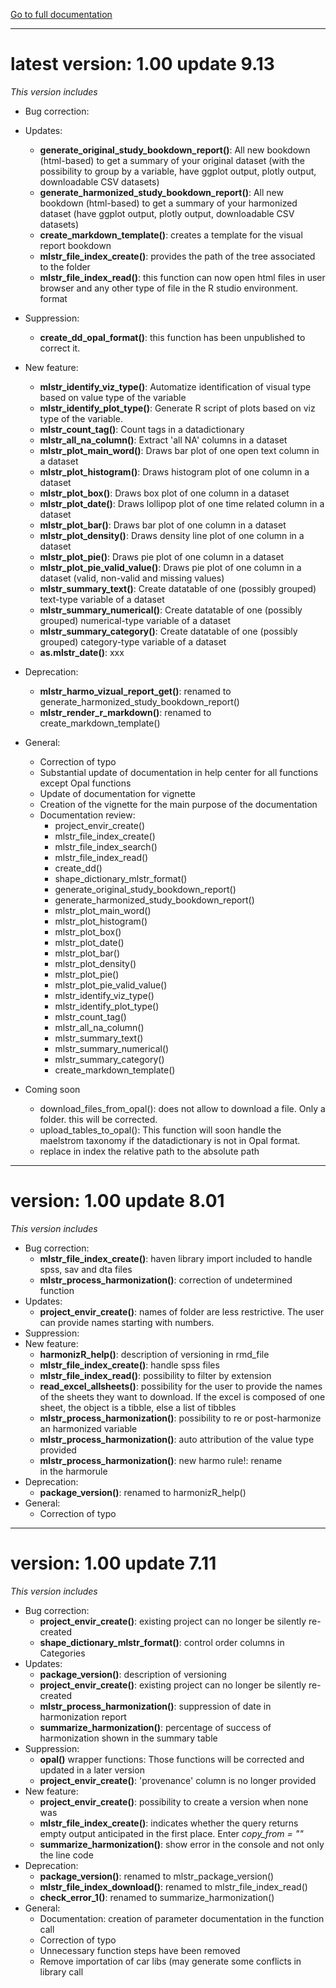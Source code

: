 [Go to full documentation](https://htmlpreview.github.io/?https://github.com/maelstrom-research/harmonizR-doc/blob/master/index.html)

--------------------------------------------------------------------------------

#  **latest version**: 1.00 update 9.13

*This version includes*

* Bug correction:
* Updates:
  * **generate_original_study_bookdown_report()**: All new bookdown (html-based) 
  to get a summary of your original dataset (with the possibility to group by a 
  variable, have ggplot output, plotly output, downloadable CSV datasets)
  * **generate_harmonized_study_bookdown_report()**: All new bookdown (html-based)
  to get a summary of your harmonized dataset (have ggplot output, plotly output, 
  downloadable CSV datasets)
  * **create_markdown_template()**: creates a template for the visual report bookdown
  * **mlstr_file_index_create()**: provides the path of the tree associated to the folder
  * **mlstr_file_index_read()**: this function can now open html files in user browser 
  and any other type of file in the R studio environment.
  format
* Suppression:
  * **create_dd_opal_format()**: this function has been unpublished to correct it.
* New feature:
  * **mlstr_identify_viz_type()**: Automatize identification of visual type based on value type of the variable
  * **mlstr_identify_plot_type()**: Generate R script of plots based on viz type of the variable.
  * **mlstr_count_tag()**:  Count tags in a datadictionary
  * **mlstr_all_na_column()**: Extract 'all NA' columns in a dataset
  * **mlstr_plot_main_word()**: Draws bar plot of one open text column in a dataset
  * **mlstr_plot_histogram()**: Draws histogram plot of one column in a dataset
  * **mlstr_plot_box()**: Draws box plot of one column in a dataset
  * **mlstr_plot_date()**: Draws lollipop plot of one time related column in a dataset
  * **mlstr_plot_bar()**: Draws bar plot of one column in a dataset
  * **mlstr_plot_density()**: Draws density line plot of one column in a dataset
  * **mlstr_plot_pie()**: Draws pie plot of one column in a dataset
  * **mlstr_plot_pie_valid_value()**: Draws pie plot of one column in a dataset (valid, non-valid and missing values)
  * **mlstr_summary_text()**: Create datatable of one (possibly grouped) text-type variable of a dataset
  * **mlstr_summary_numerical()**: Create datatable of one (possibly grouped) numerical-type variable of a dataset 
  * **mlstr_summary_category()**: Create datatable of one (possibly grouped) category-type variable of a dataset
  * **as.mlstr_date()**: xxx
* Deprecation:  
  * **mlstr_harmo_vizual_report_get()**: renamed to generate_harmonized_study_bookdown_report()
  * **mlstr_render_r_markdown()**: renamed to create_markdown_template()
* General:
  * Correction of typo
  * Substantial update of documentation in help center for all functions except Opal functions
  * Update of documentation for vignette
  * Creation of the vignette for the main purpose of the documentation
  * Documentation review: 
    * project_envir_create()
    * mlstr_file_index_create()
    * mlstr_file_index_search()
    * mlstr_file_index_read()
    * create_dd()
    * shape_dictionary_mlstr_format()
    * generate_original_study_bookdown_report()
    * generate_harmonized_study_bookdown_report()
    * mlstr_plot_main_word()
    * mlstr_plot_histogram()
    * mlstr_plot_box()
    * mlstr_plot_date()
    * mlstr_plot_bar()
    * mlstr_plot_density()
    * mlstr_plot_pie()
    * mlstr_plot_pie_valid_value()
    * mlstr_identify_viz_type()
    * mlstr_identify_plot_type()
    * mlstr_count_tag()
    * mlstr_all_na_column()
    * mlstr_summary_text()
    * mlstr_summary_numerical()
    * mlstr_summary_category()
    * create_markdown_template()
    
* Coming soon
  * download_files_from_opal(): does not allow to download a file. Only a folder. this
  will be corrected.
  * upload_tables_to_opal(): This function will soon handle the maelstrom taxonomy if the
  datadictionary is not in Opal format.
  * replace in index the relative path to the absolute path

--------------------------------------------------------------------------------

#  **version**: 1.00 update 8.01

*This version includes*

* Bug correction:
  * **mlstr_file_index_create()**: haven library import included to handle spss,
  sav and dta files
  * **mlstr_process_harmonization()**: correction of undetermined function
* Updates:
  * **project_envir_create()**: names of folder are less restrictive. The user can 
  provide names starting with numbers.
* Suppression:
* New feature:
  * **harmonizR_help()**: description of versioning in rmd_file
  * **mlstr_file_index_create()**: handle spss files 
  * **mlstr_file_index_read()**: possibility to filter by extension
  * **read_excel_allsheets()**: possibility for the user to provide the names of
  the sheets they want to download. If the excel is composed of one sheet, the object
  is a tibble, else a list of tibbles
  * **mlstr_process_harmonization()**: possibility to re or post-harmonize an harmonized 
  variable
  * **mlstr_process_harmonization()**: auto attribution of the value type provided 
  * **mlstr_process_harmonization()**: new harmo rule!: rename  
  in the harmorule
* Deprecation:  
  * **package_version()**: renamed to harmonizR_help()
* General:
  * Correction of typo


--------------------------------------------------------------------------------

#  **version**: 1.00 update 7.11
*This version includes*

* Bug correction:
  * **project_envir_create()**: existing project can no longer be silently re-created
  * **shape_dictionary_mlstr_format()**: control order columns in Categories
* Updates:
  * **package_version()**: description of versioning
  * **project_envir_create()**: existing project can no longer be silently re-created
  * **mlstr_process_harmonization()**: suppression of date in harmonization report
  * **summarize_harmonization()**: percentage of success of harmonization shown 
  in the summary table
* Suppression:
  * **opal()** wrapper functions: Those functions will be corrected and updated 
  in a later version
  * **project_envir_create()**: 'provenance' column is no longer provided
* New feature:
  * **project_envir_create()**: possibility to create a version when none was
  * **mlstr_file_index_create()**: indicates whether the query returns empty output 
  anticipated in the first place. 
  Enter *copy_from = ""* 
  * **summarize_harmonization()**: show error in the console and not only the line code
* Deprecation:
  * **package_version()**: renamed to mlstr_package_version()
  * **mlstr_file_index_download()**: renamed to mlstr_file_index_read()
  * **check_error_1()**: renamed to summarize_harmonization()
* General:
  * Documentation: creation of parameter documentation in the function call
  * Correction of typo
  * Unnecessary function steps have been removed
  * Remove importation of car libs (may generate some conflicts in library call

